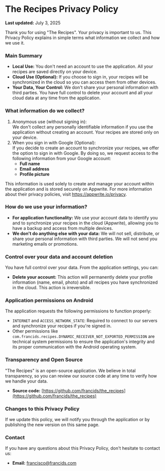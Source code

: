 # **The Recipes Privacy Policy**

**Last updated:** July 3, 2025

Thank you for using "The Recipes". Your privacy is important to us. This Privacy Policy explains in simple terms what information we collect and how we use it.

### **Main Summary**

- **Local Use:** You don't need an account to use the application. All your recipes are saved directly on your device.
- **Cloud Use (Optional):** If you choose to sign in, your recipes will be synchronized in the cloud so you can access them from other devices.
- **Your Data, Your Control:** We don't share your personal information with third parties. You have full control to delete your account and all your cloud data at any time from the application.

### **What information do we collect?**

1. Anonymous use (without signing in):  
   We don't collect any personally identifiable information if you use the application without creating an account. Your recipes are stored only on your device.
2. When you sign in with Google (Optional):  
   If you decide to create an account to synchronize your recipes, we offer the option to sign in with Google. By doing so, we request access to the following information from your Google account:
   - **Full name**
   - **Email address**
   - **Profile picture**

This information is used solely to create and manage your account within the application and is stored securely on Appwrite. For more information about their privacy policies, visit https://appwrite.io/privacy.

### **How do we use your information?**

- **For application functionality:** We use your account data to identify you and to synchronize your recipes in the cloud (Appwrite), allowing you to have a backup and access from multiple devices.
- **We don't do anything else with your data:** We will not sell, distribute, or share your personal information with third parties. We will not send you marketing emails or promotions.

### **Control over your data and account deletion**

You have full control over your data. From the application settings, you can:

- **Delete your account:** This action will permanently delete your profile information (name, email, photo) and all recipes you have synchronized in the cloud. This action is irreversible.

### **Application permissions on Android**

The application requests the following permissions to function properly:

- `INTERNET` and `ACCESS_NETWORK_STATE`: Required to connect to our servers and synchronize your recipes if you're signed in.
- Other permissions like `com.francids.recipes.DYNAMIC_RECEIVER_NOT_EXPORTED_PERMISSION` are technical system permissions to ensure the application's integrity and its proper communication with the Android operating system.

### **Transparency and Open Source**

"The Recipes" is an open-source application. We believe in total transparency, so you can review our source code at any time to verify how we handle your data.

- **Source code:** [https://github.com/francids/the_recipes](https://github.com/francids/the_recipes)

### **Changes to this Privacy Policy**

If we update this policy, we will notify you through the application or by publishing the new version on this same page.

### **Contact**

If you have any questions about this Privacy Policy, don't hesitate to contact us:

- **Email:** francisco@francids.com
